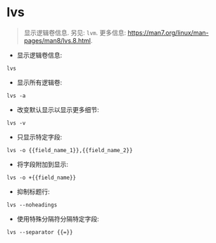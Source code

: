 # lvs

> 显示逻辑卷信息.
> 另见: `lvm`.
> 更多信息: <https://man7.org/linux/man-pages/man8/lvs.8.html>.

- 显示逻辑卷信息:

`lvs`

- 显示所有逻辑卷:

`lvs -a`

- 改变默认显示以显示更多细节:

`lvs -v`

- 只显示特定字段:

`lvs -o {{field_name_1}},{{field_name_2}}`

- 将字段附加到显示:

`lvs -o +{{field_name}}`

- 抑制标题行:

`lvs --noheadings`

- 使用特殊分隔符分隔特定字段:

`lvs --separator {{=}}`
